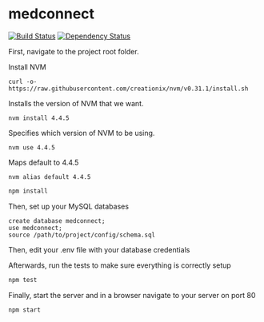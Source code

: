 # medconnect
[![Build Status](https://travis-ci.org/tannerwj/medconnect.svg?branch=master)](https://travis-ci.org/tannerwj/medconnect)
[![Dependency Status](https://gemnasium.com/tannerwj/medconnect.svg)](https://gemnasium.com/tannerwj/medconnect)


First, navigate to the project root folder.

Install NVM
```
curl -o- https://raw.githubusercontent.com/creationix/nvm/v0.31.1/install.sh
```

Installs the version of NVM that we want.
```
nvm install 4.4.5 
```

Specifies which version of NVM to be using.
```
nvm use 4.4.5
```

Maps default to 4.4.5
```
nvm alias default 4.4.5
```

```bash
npm install
```

Then, set up your MySQL databases

```MySQL
create database medconnect;
use medconnect;
source /path/to/project/config/schema.sql
```

Then, edit your .env file with your database credentials

Afterwards, run the tests to make sure everything is correctly setup

```bash
npm test
```

Finally, start the server and in a browser navigate to your server on port 80

```bash
npm start
```
